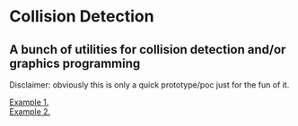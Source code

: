 # Collision Detection

## A bunch of utilities for collision detection and/or graphics programming

Disclaimer: obviously this is only a quick prototype/poc just for the fun of it.

[Example 1.](https://leondejong.com/application/collision-detection)  
[Example 2.](https://leondejong.com/application/collision-detection/example.html)  
